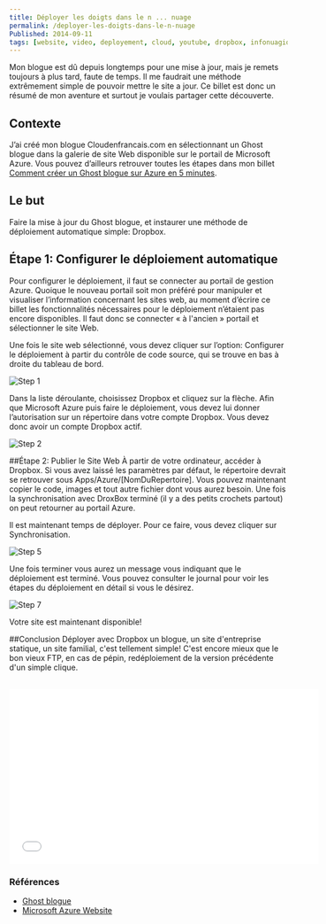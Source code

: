 ```yaml
---
title: Déployer les doigts dans le n ... nuage
permalink: /deployer-les-doigts-dans-le-n-nuage
Published: 2014-09-11
tags: [website, video, deployement, cloud, youtube, dropbox, infonuagique, azure]
---
```


Mon blogue est dû depuis longtemps pour une mise à jour, mais je remets toujours à plus tard, faute de temps. Il me faudrait une méthode extrêmement simple de pouvoir mettre le site a jour. Ce billet est donc un résumé de mon aventure et surtout je voulais partager cette découverte.

## Contexte
J’ai créé mon blogue Cloudenfrancais.com en sélectionnant un Ghost blogue dans la galerie de site Web disponible sur le portail de Microsoft Azure. Vous pouvez d’ailleurs retrouver toutes les étapes dans mon billet [Comment créer un Ghost blogue sur Azure en 5 minutes](http://www.cloudenfrancais.com/comment-creer-un-blog-ghost-sur-azure-en-5-minutes/). 

## Le but
Faire la mise à jour du Ghost blogue, et instaurer une méthode de déploiement automatique simple: Dropbox.

## Étape 1: Configurer le déploiement automatique
Pour configurer le déploiement, il faut se connecter au portail de gestion Azure. Quoique le nouveau portail soit mon préféré pour manipuler et visualiser l’information concernant les sites web, au moment d’écrire ce billet les fonctionnalités nécessaires pour le déploiement n’étaient pas encore disponibles. Il faut donc se connecter « à l'ancien » portail et sélectionner le site Web.

Une fois le site web sélectionné, vous devez cliquer sur l’option: Configurer le déploiement à partir du contrôle de code source, qui se trouve en bas à droite du tableau de bord.

![Step 1](/content/images/2014/Sep/Step1-1.png)

Dans la liste déroulante, choisissez Dropbox et cliquez sur la flèche. Afin que Microsoft Azure puis faire le déploiement, vous devez lui donner l’autorisation sur un répertoire dans votre compte Dropbox. Vous devez donc avoir un compte Dropbox actif.  

![Step 2](/content/images/2014/Sep/Step2---all-1.png)

##Étape 2: Publier le Site Web
À partir de votre ordinateur, accéder à Dropbox. Si vous avez laissé les paramètres par défaut, le répertoire devrait se retrouver sous Apps/Azure/[NomDuRepertoire]. Vous pouvez maintenant copier le code, images et tout autre fichier dont vous aurez besoin. Une fois la synchronisation avec DroxBox terminé (il y a des petits crochets partout) on peut retourner au portail Azure.

Il est maintenant temps de déployer. Pour ce faire, vous devez cliquer sur Synchronisation. 

![Step 5](/content/images/2014/Sep/Step_5-1.png)

Une fois terminer vous aurez un message vous indiquant que le déploiement est terminé. Vous pouvez consulter le journal pour voir les étapes du déploiement en détail si vous le désirez.

![Step 7](/content/images/2014/Sep/Step_7-1.png)

Votre site est maintenant disponible!

##Conclusion
Déployer avec Dropbox un blogue, un site d'entreprise statique, un site familial, c'est tellement simple! C'est encore mieux que le bon vieux FTP, en cas de pépin, redéploiement de la version précédente d'un simple clique. 

<br/>
<iframe width="560" height="315" src="//www.youtube.com/embed/irMB7bToOS0" frameborder="0" allowfullscreen></iframe>
<br/>

### Références
- [Ghost blogue](http://ghost.org)
- [Microsoft Azure Website](windowsazure.com)

